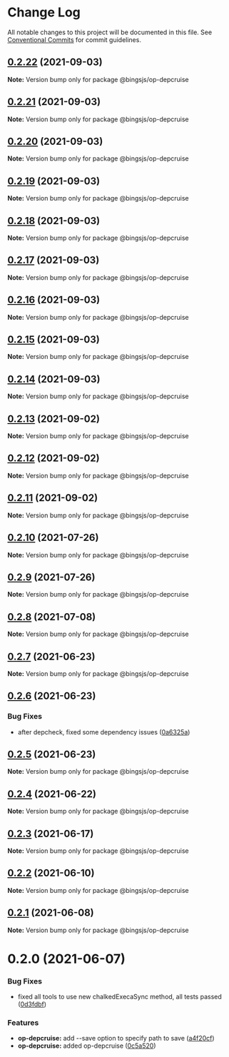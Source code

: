 # Change Log

All notable changes to this project will be documented in this file.
See [Conventional Commits](https://conventionalcommits.org) for commit guidelines.

## [0.2.22](https://github.com/bingtimren/op-tools/compare/@bingsjs/op-depcruise@0.2.21...@bingsjs/op-depcruise@0.2.22) (2021-09-03)

**Note:** Version bump only for package @bingsjs/op-depcruise





## [0.2.21](https://github.com/bingtimren/op-tools/compare/@bingsjs/op-depcruise@0.2.20...@bingsjs/op-depcruise@0.2.21) (2021-09-03)

**Note:** Version bump only for package @bingsjs/op-depcruise





## [0.2.20](https://github.com/bingtimren/op-tools/compare/@bingsjs/op-depcruise@0.2.19...@bingsjs/op-depcruise@0.2.20) (2021-09-03)

**Note:** Version bump only for package @bingsjs/op-depcruise





## [0.2.19](https://github.com/bingtimren/op-tools/compare/@bingsjs/op-depcruise@0.2.18...@bingsjs/op-depcruise@0.2.19) (2021-09-03)

**Note:** Version bump only for package @bingsjs/op-depcruise





## [0.2.18](https://github.com/bingtimren/op-tools/compare/@bingsjs/op-depcruise@0.2.17...@bingsjs/op-depcruise@0.2.18) (2021-09-03)

**Note:** Version bump only for package @bingsjs/op-depcruise





## [0.2.17](https://github.com/bingtimren/op-tools/compare/@bingsjs/op-depcruise@0.2.16...@bingsjs/op-depcruise@0.2.17) (2021-09-03)

**Note:** Version bump only for package @bingsjs/op-depcruise





## [0.2.16](https://github.com/bingtimren/op-tools/compare/@bingsjs/op-depcruise@0.2.15...@bingsjs/op-depcruise@0.2.16) (2021-09-03)

**Note:** Version bump only for package @bingsjs/op-depcruise





## [0.2.15](https://github.com/bingtimren/op-tools/compare/@bingsjs/op-depcruise@0.2.14...@bingsjs/op-depcruise@0.2.15) (2021-09-03)

**Note:** Version bump only for package @bingsjs/op-depcruise





## [0.2.14](https://github.com/bingtimren/op-tools/compare/@bingsjs/op-depcruise@0.2.13...@bingsjs/op-depcruise@0.2.14) (2021-09-03)

**Note:** Version bump only for package @bingsjs/op-depcruise





## [0.2.13](https://github.com/bingtimren/op-tools/compare/@bingsjs/op-depcruise@0.2.12...@bingsjs/op-depcruise@0.2.13) (2021-09-02)

**Note:** Version bump only for package @bingsjs/op-depcruise





## [0.2.12](https://github.com/bingtimren/op-tools/compare/@bingsjs/op-depcruise@0.2.11...@bingsjs/op-depcruise@0.2.12) (2021-09-02)

**Note:** Version bump only for package @bingsjs/op-depcruise





## [0.2.11](https://github.com/bingtimren/op-tools/compare/@bingsjs/op-depcruise@0.2.10...@bingsjs/op-depcruise@0.2.11) (2021-09-02)

**Note:** Version bump only for package @bingsjs/op-depcruise





## [0.2.10](https://github.com/bingtimren/op-tools/compare/@bingsjs/op-depcruise@0.2.9...@bingsjs/op-depcruise@0.2.10) (2021-07-26)

**Note:** Version bump only for package @bingsjs/op-depcruise





## [0.2.9](https://github.com/bingtimren/op-tools/compare/@bingsjs/op-depcruise@0.2.8...@bingsjs/op-depcruise@0.2.9) (2021-07-26)

**Note:** Version bump only for package @bingsjs/op-depcruise





## [0.2.8](https://github.com/bingtimren/op-tools/compare/@bingsjs/op-depcruise@0.2.7...@bingsjs/op-depcruise@0.2.8) (2021-07-08)

**Note:** Version bump only for package @bingsjs/op-depcruise





## [0.2.7](https://github.com/bingtimren/op-tools/compare/@bingsjs/op-depcruise@0.2.6...@bingsjs/op-depcruise@0.2.7) (2021-06-23)

**Note:** Version bump only for package @bingsjs/op-depcruise





## [0.2.6](https://github.com/bingtimren/op-tools/compare/@bingsjs/op-depcruise@0.2.5...@bingsjs/op-depcruise@0.2.6) (2021-06-23)


### Bug Fixes

* after depcheck, fixed some dependency issues ([0a6325a](https://github.com/bingtimren/op-tools/commit/0a6325aa844ddd02159dbf540313219a84088848))





## [0.2.5](https://github.com/bingtimren/op-tools/compare/@bingsjs/op-depcruise@0.2.4...@bingsjs/op-depcruise@0.2.5) (2021-06-23)

**Note:** Version bump only for package @bingsjs/op-depcruise





## [0.2.4](https://github.com/bingtimren/op-tools/compare/@bingsjs/op-depcruise@0.2.3...@bingsjs/op-depcruise@0.2.4) (2021-06-22)

**Note:** Version bump only for package @bingsjs/op-depcruise





## [0.2.3](https://github.com/bingtimren/op-tools/compare/@bingsjs/op-depcruise@0.2.2...@bingsjs/op-depcruise@0.2.3) (2021-06-17)

**Note:** Version bump only for package @bingsjs/op-depcruise





## [0.2.2](https://github.com/bingtimren/op-tools/compare/@bingsjs/op-depcruise@0.2.1...@bingsjs/op-depcruise@0.2.2) (2021-06-10)

**Note:** Version bump only for package @bingsjs/op-depcruise





## [0.2.1](https://github.com/bingtimren/op-tools/compare/@bingsjs/op-depcruise@0.2.0...@bingsjs/op-depcruise@0.2.1) (2021-06-08)

**Note:** Version bump only for package @bingsjs/op-depcruise





# 0.2.0 (2021-06-07)


### Bug Fixes

* fixed all tools to use new chalkedExecaSync method, all tests passed ([0d3fdbf](https://github.com/bingtimren/op-tools/commit/0d3fdbfc7ed2ecdee27e9b4208e0950d5f75aa72))


### Features

* **op-depcruise:** add --save option to specify path to save ([a4f20cf](https://github.com/bingtimren/op-tools/commit/a4f20cf25b60d11cbf0f1ebb73a7ff01590da80f))
* **op-depcruise:** added op-depcruise ([0c5a520](https://github.com/bingtimren/op-tools/commit/0c5a520911d942a3beeaf24e660d6a682df3b79c))

